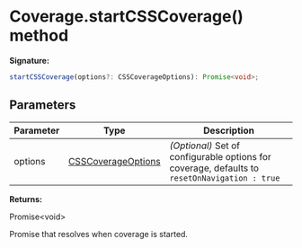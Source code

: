 # Coverage.startCSSCoverage() method

**Signature:**

```typescript
startCSSCoverage(options?: CSSCoverageOptions): Promise<void>;
```

## Parameters

| Parameter | Type                                                    | Description                                                                                                   |
| --------- | ------------------------------------------------------- | ------------------------------------------------------------------------------------------------------------- |
| options   | [CSSCoverageOptions](./puppeteer.csscoverageoptions.md) | <i>(Optional)</i> Set of configurable options for coverage, defaults to <code>resetOnNavigation : true</code> |

**Returns:**

Promise&lt;void&gt;

Promise that resolves when coverage is started.
